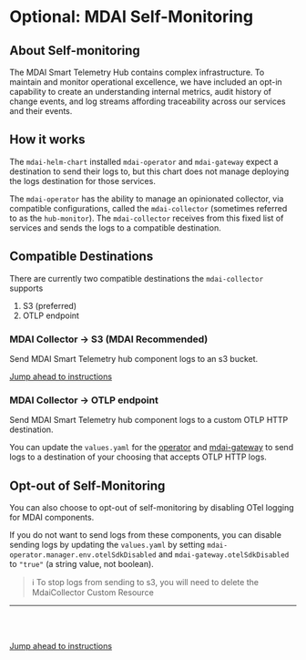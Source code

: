 # Optional: MDAI Self-Monitoring

## About Self-monitoring

The MDAI Smart Telemetry Hub contains complex infrastructure. To maintain and monitor operational excellence, we have included an opt-in capability to create an understanding internal metrics, audit history of change events, and log streams affording traceability across our services and their events.


## How it works

The `mdai-helm-chart` installed `mdai-operator` and `mdai-gateway` expect a destination to send their logs to, but this chart does not manage deploying the logs destination for those services.

The `mdai-operator` has the ability to manage an opinionated collector, via compatible configurations, called the `mdai-collector` (sometimes referred to as the `hub-monitor`). The `mdai-collector` receives from this fixed list of services and sends the logs to a compatible destination.


## Compatible Destinations

There are currently two compatible destinations the `mdai-collector` supports
1. S3 (preferred)
2. OTLP endpoint


### MDAI Collector -> S3 (MDAI Recommended)

Send MDAI Smart Telemetry hub component logs to an s3 bucket.

[Jump ahead to instructions](instructions.md#mdai-collector-with-self-monitoring)


### MDAI Collector -> OTLP endpoint

Send MDAI Smart Telemetry hub component logs to a custom OTLP HTTP destination.

You can update the `values.yaml` for the [operator](https://github.com/DecisiveAI/mdai-helm-chart/blob/422e1c345806f634ed92db2a67a672ed7e9c7101/values.yaml#L52) and [mdai-gateway](https://github.com/DecisiveAI/mdai-helm-chart/blob/422e1c345806f634ed92db2a67a672ed7e9c7101/values.yaml#L59) to send logs to a destination of your choosing that accepts OTLP HTTP logs.


## Opt-out of Self-Monitoring

You can also choose to opt-out of self-monitoring by disabling OTel logging for MDAI components.

If you do not want to send logs from these components, you can disable sending logs by updating the `values.yaml` by setting `mdai-operator.manager.env.otelSdkDisabled` and `mdai-gateway.otelSdkDisabled` to `"true"` (a string value, not boolean).

> ℹ️ To stop logs from sending to s3, you will need to delete the MdaiCollector Custom Resource

----

<br />
<br />


[Jump ahead to instructions](instructions.md#mdai-collector-with-self-monitoring)

